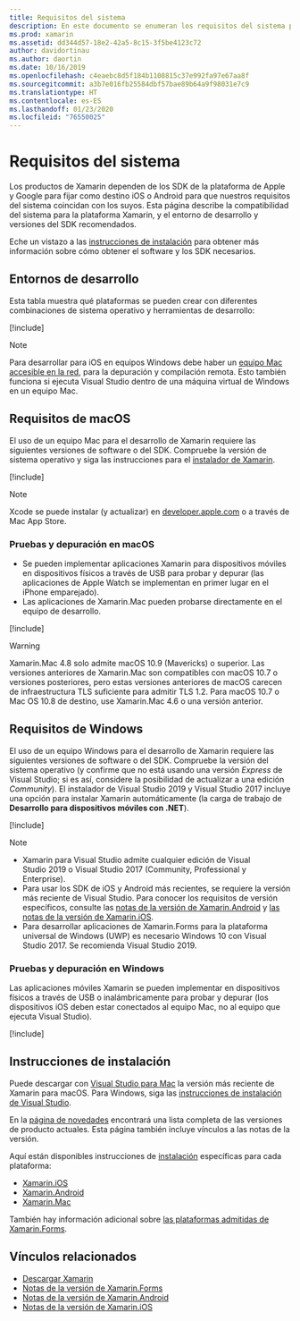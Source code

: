 ```yaml
---
title: Requisitos del sistema
description: En este documento se enumeran los requisitos del sistema para compilar aplicaciones con Xamarin en equipos Mac y Windows. Además, contiene vínculos a instrucciones de instalación.
ms.prod: xamarin
ms.assetid: dd344d57-18e2-42a5-8c15-3f5be4123c72
author: davidortinau
ms.author: daortin
ms.date: 10/16/2019
ms.openlocfilehash: c4eaebc8d5f184b1108815c37e992fa97e67aa8f
ms.sourcegitcommit: a3b7e016fb25584dbf57bae89b64a9f98031e7c9
ms.translationtype: HT
ms.contentlocale: es-ES
ms.lasthandoff: 01/23/2020
ms.locfileid: "76550025"
---
```

# <a name="system-requirements"></a>Requisitos del sistema

Los productos de Xamarin dependen de los SDK de la plataforma de Apple y Google para fijar como destino iOS o Android para que nuestros requisitos del sistema coincidan con los suyos. Esta página describe la compatibilidad del sistema para la plataforma Xamarin, y el entorno de desarrollo y versiones del SDK recomendados.

Eche un vistazo a las [instrucciones de instalación](#installation-instructions) para obtener más información sobre cómo obtener el software y los SDK necesarios.

## <a name="development-environments"></a>Entornos de desarrollo

Esta tabla muestra qué plataformas se pueden crear con diferentes combinaciones de sistema operativo y herramientas de desarrollo:

[!include[](~/cross-platform/includes/development-environment.md)]

> [!NOTE]
> Para desarrollar para iOS en equipos Windows debe haber un [equipo Mac accesible en la red](~/ios/get-started/installation/windows/connecting-to-mac/index.md), para la depuración y compilación remota. Esto también funciona si ejecuta Visual Studio dentro de una máquina virtual de Windows en un equipo Mac.

## <a name="macos-requirements"></a>Requisitos de macOS

El uso de un equipo Mac para el desarrollo de Xamarin requiere las siguientes versiones de software o del SDK. Compruebe la versión de sistema operativo y siga las instrucciones para el [instalador de Xamarin](#installation-instructions).

[!include[](~/cross-platform/includes/macos-requirements.md)]

> [!NOTE]
> Xcode se puede instalar (y actualizar) en [developer.apple.com](https://developer.apple.com/xcode/download/) o a través de Mac App Store.

### <a name="testing--debugging-on-macos"></a>Pruebas y depuración en macOS

- Se pueden implementar aplicaciones Xamarin para dispositivos móviles en dispositivos físicos a través de USB para probar y depurar (las aplicaciones de Apple Watch se implementan en primer lugar en el iPhone emparejado).
- Las aplicaciones de Xamarin.Mac pueden probarse directamente en el equipo de desarrollo.

[!include[](~/cross-platform/includes/macos-testing.md)]

> [!WARNING]
> Xamarin.Mac 4.8 solo admite macOS 10.9 (Mavericks) o superior.
> Las versiones anteriores de Xamarin.Mac son compatibles con macOS 10.7 o versiones posteriores, pero estas versiones anteriores de macOS carecen de infraestructura TLS suficiente para admitir TLS 1.2. Para macOS 10.7 o Mac OS 10.8 de destino, use Xamarin.Mac 4.6 o una versión anterior.

## <a name="windows-requirements"></a>Requisitos de Windows

El uso de un equipo Windows para el desarrollo de Xamarin requiere las siguientes versiones de software o del SDK.
Compruebe la versión del sistema operativo (y confirme que no está usando una versión *Express* de Visual Studio; si es así, considere la posibilidad de actualizar a una edición *Community*).
El instalador de Visual Studio 2019 y Visual Studio 2017 incluye una opción para instalar Xamarin automáticamente (la carga de trabajo de **Desarrollo para dispositivos móviles con .NET**).

[!include[](~/cross-platform/includes/windows-requirements.md)]

> [!NOTE]
>
> - Xamarin para Visual Studio admite cualquier edición de Visual Studio 2019 o Visual Studio 2017 (Community, Professional y Enterprise).
> - Para usar los SDK de iOS y Android más recientes, se requiere la versión más reciente de Visual Studio. Para conocer los requisitos de versión específicos, consulte las [notas de la versión de Xamarin.Android](/xamarin/android/release-notes/) y [las notas de la versión de Xamarin.iOS](/xamarin/ios/release-notes/).
> - Para desarrollar aplicaciones de Xamarin.Forms para la plataforma universal de Windows (UWP) es necesario Windows 10 con Visual Studio 2017. Se recomienda Visual Studio 2019.

### <a name="testing--debugging-on-windows"></a>Pruebas y depuración en Windows

Las aplicaciones móviles Xamarin se pueden implementar en dispositivos físicos a través de USB o inalámbricamente para probar y depurar (los dispositivos iOS deben estar conectados al equipo Mac, no al equipo que ejecuta Visual Studio).

[!include[](~/cross-platform/includes/windows-testing.md)]

## <a name="installation-instructions"></a>Instrucciones de instalación

Puede descargar con [Visual Studio para Mac](https://docs.microsoft.com/visualstudio/mac/installation) la versión más reciente de Xamarin para macOS. Para Windows, siga las [instrucciones de instalación de Visual Studio](https://docs.microsoft.com/visualstudio/install/install-visual-studio).

En la [página de novedades](~/whats-new/index.yml) encontrará una lista completa de las versiones de producto actuales. Esta página también incluye vínculos a las notas de la versión.

Aquí están disponibles instrucciones de [instalación](~/get-started/installation/index.md) específicas para cada plataforma:

- [Xamarin.iOS](~/ios/get-started/installation/index.md)
- [Xamarin.Android](~/android/get-started/installation/index.md)
- [Xamarin.Mac](~/mac/get-started/installation.md)

También hay información adicional sobre [las plataformas admitidas de Xamarin.Forms](~/get-started/supported-platforms.md).

## <a name="related-links"></a>Vínculos relacionados

- [Descargar Xamarin](https://visualstudio.microsoft.com/xamarin/)
- [Notas de la versión de Xamarin.Forms](/xamarin/xamarin-forms/release-notes/)
- [Notas de la versión de Xamarin.Android](/xamarin/android/release-notes/)
- [Notas de la versión de Xamarin.iOS](/xamarin/ios/release-notes/)

